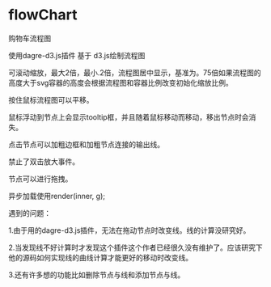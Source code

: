 # flowChart
购物车流程图

使用dagre-d3.js插件 基于 d3.js绘制流程图

可滚动缩放，最大2倍，最小.2倍，流程图居中显示，基准为。75倍如果流程图的高度大于svg容器的高度会根据流程图和容器比例改变初始化缩放比例。

按住鼠标流程图可以平移。

鼠标浮动到节点上会显示tooltip框，并且随着鼠标移动而移动，移出节点时会消失。

点击节点可以加粗边框和加粗节点连接的输出线。

禁止了双击放大事件。

节点可以进行拖拽。

异步加载使用render(inner, g); 


遇到的问题：

1.由于用的dagre-d3.js插件，无法在拖动节点时改变线。线的计算没研究好。

2.当发现线不好计算时才发现这个插件这个作者已经很久没有维护了。应该研究下他的源码如何实现线的曲线计算才能更好的移动时改变线。

3.还有许多想的功能比如删除节点与线和添加节点与线。


